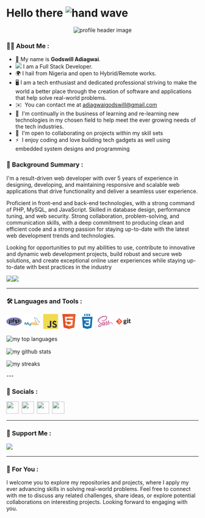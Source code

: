 Hello there ![hand wave](https://user-images.githubusercontent.com/18350557/176309783-0785949b-9127-417c-8b55-ab5a4333674e.gif)
===
<div align="center">
  <img src="https://media.giphy.com/media/M9gbBd9nbDrOTu1Mqx/giphy.gif" width="100" alt="profile header image" />
</div>

### :man_technologist: About Me :
* :name_badge: My name is <b>Godswill Adiagwai</b>.
* <img src="https://media.giphy.com/media/WUlplcMpOCEmTGBtBW/giphy.gif" width="30"> I am a Full Stack Developer.
* :earth_africa: I hail from Nigeria and open to Hybrid/Remote works.
* :desktop_computer: I am a tech enthusiast and dedicated professional striving to make the world a better place through the creation of software and applications that help solve real-world problems.
* :envelope:  You can contact me at [adiagwaigodswill@gmail.com](mailto:adiagwaigodswill@gmail.com)
* :brain:  I'm continually in the business of learning and re-learning new technologies in my chosen field to help meet the ever growing needs of the tech industries.
* :handshake:  I'm open to collaborating on projects within my skill sets
* :zap:  I enjoy coding and love building tech gadgets as well using embedded system designs and programming

### :scroll: Background Summary :
I'm a result-driven web developer with over 5 years of experience in designing, developing, and maintaining responsive and scalable web applications that drive functionality and deliver a seamless user experience. 

Proficient in front-end and back-end technologies, with a strong command of PHP, MySQL, and JavaScript.
Skilled in database design, performance tuning, and web security. Strong collaboration, problem-solving, and communication skills, with a deep commitment to producing clean and efficient code and a strong passion for staying up-to-date with the latest web development trends and technologies.

Looking for opportunities to put my abilities to use, contribute to innovative and dynamic web development projects, build robust and secure web solutions, and create exceptional online user experiences while staying up-to-date with best practices in the industry


<a href="https://www.github.com/euroadams" target="_blank" rel="noreferrer"><img src="https://img.shields.io/github/followers/euroadams?logo=github&style=for-the-badge&color=0891b2&labelColor=1c1917" /></a><a href="https://www.twitter.com/euroadams" target="_blank" rel="noreferrer"><img src="https://img.shields.io/twitter/follow/euroadams?logo=twitter&style=for-the-badge&color=0891b2&labelColor=1c1917"/></a>

---

### :hammer_and_wrench: Languages and Tools :
<p>
<a href="https://www.php.net/" target="_blank" rel="noreferrer"><img src="https://github.com/devicons/devicon/blob/master/icons/php/php-original.svg" title="PHP" alt="PHP" width="40" height="40"/></a>&nbsp;
<a href="https://www.mysql.com/" target="_blank" rel="noreferrer"><img src="https://github.com/devicons/devicon/blob/master/icons/mysql/mysql-original-wordmark.svg" title="MySQL"  alt="MySQL" width="40" height="40"/></a>&nbsp;
<a href="https://www.javascript.com/" target="_blank" rel="noreferrer"><img src="https://github.com/devicons/devicon/blob/master/icons/javascript/javascript-original.svg" title="JavaScript" alt="JavaScript" width="40" height="40"/></a>&nbsp;
<a href="https://www.w3schools.com/html/" target="_blank" rel="noreferrer"><img src="https://github.com/devicons/devicon/blob/master/icons/html5/html5-original.svg" title="HTML5" alt="HTML5" width="40" height="40"/></a>&nbsp;
<a href="https://www.w3schools.com/css/" target="_blank" rel="noreferrer"><img src="https://github.com/devicons/devicon/blob/master/icons/css3/css3-plain-wordmark.svg" title="CSS3" alt="CSS3" width="40" height="40"/></a>&nbsp;
<a href="https://www.sass-lang.com/" target="_blank" rel="noreferrer"><img src="https://github.com/devicons/devicon/blob/master/icons/sass/sass-original.svg" title="Sass"  alt="Sass" width="40" height="40"/></a>&nbsp;
<a href="https://www.git-scm.com/" target="_blank" rel="noreferrer"><img src="https://github.com/devicons/devicon/blob/master/icons/git/git-original-wordmark.svg" title="Git" **alt="Git" width="40" height="40"/></a>&nbsp;
</p>

<p><img align="left" src="https://github-readme-stats.vercel.app/api/top-langs?username=euroadams&show_icons=true&locale=en&layout=compact&theme=vision-friendly-dark" alt="my top languages" /></p>
&nbsp;
<p><img align="center" src="https://github-readme-stats.vercel.app/api?username=euroadams&locale=en&count_private=true&title_color=0891b2&text_color=ffffff&icon_color=0891b2&bg_color=1c1917&hide_border=true&show_icons=true" alt="my github stats" /></p>

<p><img align="center" src="https://github-readme-streak-stats.herokuapp.com/?user=euroadams&stroke=ffffff&background=1c1917&ring=0891b2&fire=0891b2&currStreakNum=ffffff&currStreakLabel=0891b2&sideNums=ffffff&sideLabels=ffffff&dates=ffffff&hide_border=true" alt="my streaks" /></p>
---

### :electric_plug: Socials :

<p align="left"><a href="https://www.github.com/euroadams" target="_blank" rel="noreferrer"><img src="https://raw.githubusercontent.com/danielcranney/readme-generator/main/public/icons/socials/github.svg" width="32" height="32" /></a>&nbsp;
<a href="https://www.linkedin.com/in/godswill-adiagwai" target="_blank" rel="noreferrer"><img src="https://raw.githubusercontent.com/danielcranney/readme-generator/main/public/icons/socials/linkedin.svg" width="32" height="32" /></a>&nbsp;
<a href="http://www.medium.com/@euroadams" target="_blank" rel="noreferrer"><img src="https://raw.githubusercontent.com/danielcranney/readme-generator/main/public/icons/socials/medium.svg" width="32" height="32" /></a>&nbsp;
<a href="https://www.x.com/euroadams" target="_blank" rel="noreferrer"><img src="https://raw.githubusercontent.com/danielcranney/readme-generator/main/public/icons/socials/twitter.svg" width="32" height="32" /></a></p>

<!--
---

### :fire: Badges :

#### My Stats
<a href="http://www.github.com/euroadams"><img src="https://github-readme-stats.vercel.app/api?username=euroadams&show_icons=true&hide=&count_private=true&title_color=0891b2&text_color=ffffff&icon_color=0891b2&bg_color=1c1917&hide_border=true&show_icons=true" alt="Euroadams's GitHub stats" /></a>
<a href="http://www.github.com/euroadams"><img src="https://github-readme-streak-stats.herokuapp.com/?user=euroadams&stroke=ffffff&background=1c1917&ring=0891b2&fire=0891b2&currStreakNum=ffffff&currStreakLabel=0891b2&sideNums=ffffff&sideLabels=ffffff&dates=ffffff&hide_border=true" /></a>

[![Top Langs](https://github-readme-stats.vercel.app/api/top-langs/?username=euroadams&layout=compact&theme=vision-friendly-dark)](https://github.com/anuraghazra/github-readme-stats)

<b>Top Repositories</b>

<div width="100%" align="center"><a href="https://github.com/euroadams/kranook" align="left"><img align="left" width="45%" src="https://github-readme-stats.vercel.app/api/pin/?username=euroadams&repo=kranook&title_color=0891b2&text_color=ffffff&icon_color=0891b2&bg_color=1c1917&hide_border=true&locale=en" /></a>
<a href="https://github.com/euroadams/ads-management-system" align="right"><img align="right" width="45%" src="https://github-readme-stats.vercel.app/api/pin/?username=euroadams&repo=ads-management-system&title_color=0891b2&text_color=ffffff&icon_color=0891b2&bg_color=1c1917&hide_border=true&locale=en" /></a>
<a href="https://github.com/euroadams/provident-funds" align="right"><img align="right" width="45%" src="https://github-readme-stats.vercel.app/api/pin/?username=euroadams&repo=provident-funds&title_color=0891b2&text_color=ffffff&icon_color=0891b2&bg_color=1c1917&hide_border=true&locale=en" /></a></div><br/><br/><br/><br/><br/>

---

### Work Gallerires

<div style="display: flex;">
<div><img src="https://raw.githubusercontent.com/euroadams/euroadams/master/assets/public/work-samples/cf-fp-1.jpg" alt="work sample image" style="max-width: 100%; height: auto;" /></div>
<div><img src="https://raw.githubusercontent.com/euroadams/euroadams/master/assets/public/work-samples/cf-fp-2.jpg" alt="work sample image" style="max-width: 100%; height: auto;" /></div>
<div><img src="https://raw.githubusercontent.com/euroadams/euroadams/master/assets/public/work-samples/cf-fp-3.jpg" alt="work sample image" style="max-width: 100%; height: auto;" /></div>
<div><img src="https://raw.githubusercontent.com/euroadams/euroadams/master/assets/public/work-samples/cf-fp-4.jpg" alt="work sample image" style="max-width: 100%; height: auto;" /></div>
<div><img src="https://raw.githubusercontent.com/euroadams/euroadams/master/assets/public/work-samples/cf-fp-5.jpg" alt="work sample image" style="max-width: 100%; height: auto;" /></div>
<div><img src="https://raw.githubusercontent.com/euroadams/euroadams/master/assets/public/work-samples/cf-bk-fp.jpg" alt="work sample image" style="max-width: 100%; height: auto;" /></div>
<div><img src="https://raw.githubusercontent.com/euroadams/euroadams/master/assets/public/work-samples/cf-bk-post.jpg" alt="work sample image" style="max-width: 100%; height: auto;" /></div>
<div><img src="https://raw.githubusercontent.com/euroadams/euroadams/master/assets/public/work-samples/paystack.jpg" alt="work sample image" style="max-width: 100%; height: auto;" /></div>
<div><img src="https://raw.githubusercontent.com/euroadams/euroadams/master/assets/public/work-samples/flutterwave.jpg" alt="work sample image" style="max-width: 100%; height: auto;" /></div>
<div><img src="https://raw.githubusercontent.com/euroadams/euroadams/master/assets/public/work-samples/monnify.jpg" alt="work sample image" style="max-width: 100%; height: auto;" /></div>
<div><img src="https://raw.githubusercontent.com/euroadams/euroadams/master/assets/public/work-samples/pf1.jpg" alt="work sample image" style="max-width: 100%; height: auto;" /></div>
<div><img src="https://raw.githubusercontent.com/euroadams/euroadams/master/assets/public/work-samples/pf2.jpg" alt="work sample image" style="max-width: 100%; height: auto;" /></div>
<div><img src="https://raw.githubusercontent.com/euroadams/euroadams/master/assets/public/work-samples/pf3.jpg" alt="work sample image" style="max-width: 100%; height: auto;" /></div>
<div><img src="https://raw.githubusercontent.com/euroadams/euroadams/master/assets/public/work-samples/pf4.jpg" alt="work sample image" style="max-width: 100%; height: auto;" /></div>
<div><img src="https://raw.githubusercontent.com/euroadams/euroadams/master/assets/public/work-samples/pf5.jpg" alt="work sample image" style="max-width: 100%; height: auto;" /></div>
<div><img src="https://raw.githubusercontent.com/euroadams/euroadams/master/assets/public/work-samples/pf6.jpg" alt="work sample image" style="max-width: 100%; height: auto;" /></div>
<div><img src="https://raw.githubusercontent.com/euroadams/euroadams/master/assets/public/work-samples/pms.jpg" alt="work sample image" style="max-width: 100%; height: auto;" /></div>
<div><img src="https://raw.githubusercontent.com/euroadams/euroadams/master/assets/public/work-samples/banner-ad-1.jpg" alt="work sample image" style="max-width: 100%; height: auto;" /></div>
<div><img src="https://raw.githubusercontent.com/euroadams/euroadams/master/assets/public/work-samples/banner-ad-2.jpg" alt="work sample image" style="max-width: 100%; height: auto;" /></div>
<div><img src="https://raw.githubusercontent.com/euroadams/euroadams/master/assets/public/work-samples/banner-ad-3.jpg" alt="work sample image" style="max-width: 100%; height: auto;" /></div>
<div><img src="https://raw.githubusercontent.com/euroadams/euroadams/master/assets/public/work-samples/text-ad-1.jpg" alt="work sample image" style="max-width: 100%; height: auto;" /></div>
<div><img src="https://raw.githubusercontent.com/euroadams/euroadams/master/assets/public/work-samples/text-ad-2.jpg" alt="work sample image" style="max-width: 100%; height: auto;" /></div>
</div>

---

### :writing_hand: Blog Posts :
<!-- BLOG-POST-LIST:START -->
<!-- BLOG-POST-LIST:END -->

---
### :open_hands: Support Me :

<a href="https://www.buymeacoffee.com/euroadams"><img src="https://cdn.buymeacoffee.com/buttons/v2/default-yellow.png" width="200" /></a>

---
### :hugs: For You :
I welcome you to explore my repositories and projects, where I apply my ever advancing skills in solving real-world problems. Feel free to connect with me to discuss any related challenges, share ideas, or explore potential collaborations on interesting projects. Looking forward to engaging with you.

<!--
euroadams/euroadams is a ✨ special ✨ repository because its `README.md` (this file) appears on your GitHub profile.
You can click the Preview link to take a look at your changes.
-->
